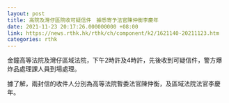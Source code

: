 ```yaml
---
layout: post
title: 高院及灣仔區院收可疑信件　據悉寄予法官陳仲衡李慶年
date: 2021-11-23 20:17:26.000000000 +08:00
link: https://news.rthk.hk/rthk/ch/component/k2/1621140-20211123.htm
categories: rthk
---
```


金鐘高等法院及灣仔區域法院，下午2時許及4時許，先後收到可疑信件，警方爆炸品處理課人員到場處理。

據了解，兩封信的收件人分別為高等法院暫委法官陳仲衡，及區域法院法官李慶年。
